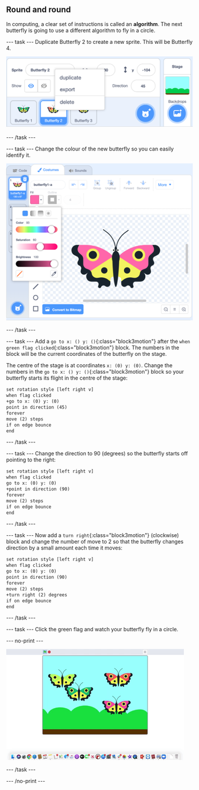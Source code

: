 ## Round and round

In computing, a clear set of instructions is called an __algorithm__. The next butterfly is going to use a different algorithm to fly in a circle. 

--- task ---
Duplicate Butterfly 2 to create a new sprite. This will be Butterfly 4.

![Butterfly 4 sprite](images/butterfly-4.png)

--- /task ---

--- task ---
Change the colour of the new butterfly so you can easily identify it. 

![Butterfly 4 sprite](images/butterfly-4-colour.png)

--- /task ---

--- task ---
Add a `go to x: () y: ()`{:class="block3motion"} after the `when green flag clicked`{:class="block3motion"} block. The numbers in the block will be the current coordinates of the butterfly on the stage. 

The centre of the stage is at coordinates `x: (0) y: (0)`. Change the numbers in the `go to x: () y: ()`{:class="block3motion"} block so your butterfly starts its flight in the centre of the stage:

```blocks3
set rotation style [left right v]
when flag clicked
+go to x: (0) y: (0)
point in direction (45)
forever
move (2) steps
if on edge bounce
end
```
--- /task ---

--- task ---
Change the direction to 90 (degrees) so the butterfly starts off pointing to the right:

```blocks3
set rotation style [left right v]
when flag clicked
go to x: (0) y: (0)
+point in direction (90)
forever
move (2) steps
if on edge bounce
end
```
--- /task ---

--- task ---
Now add a `turn right`{:class="block3motion"} (clockwise) block and change the number of move to 2 so that the butterfly changes direction by a small amount each time it moves:

```blocks3
set rotation style [left right v]
when flag clicked
go to x: (0) y: (0)
point in direction (90)
forever
move (2) steps
+turn right (2) degrees
if on edge bounce
end
```

--- /task ---

--- task ---
Click the green flag and watch your butterfly fly in a circle. 

--- no-print ---

![Butterfly 4 sprite circular path](images/butterfly-roundandround.gif)

--- /task ---

--- /no-print ---


